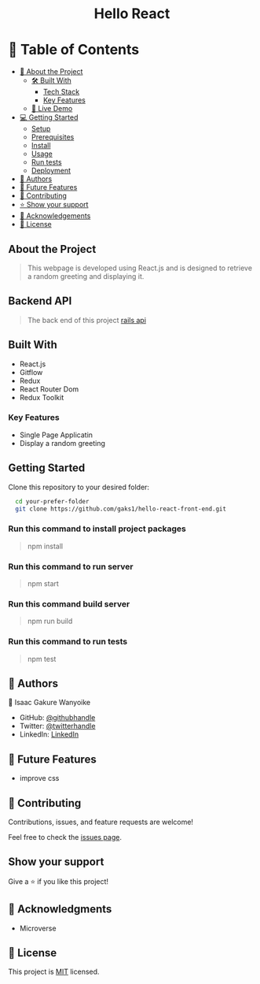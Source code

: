 <div align="center">
  

  <h1><b>Hello React</b></h1>

</div>

# 📗 Table of Contents

- [📖 About the Project](#about-project)
  - [🛠 Built With](#built-with)
    - [Tech Stack](#tech-stack)
    - [Key Features](#key-features)
  - [🚀 Live Demo](#live-demo)
- [💻 Getting Started](#getting-started)
  - [Setup](#setup)
  - [Prerequisites](#prerequisites)
  - [Install](#install)
  - [Usage](#usage)
  - [Run tests](#run-tests)
  - [Deployment](#triangular_flag_on_post-deployment)
- [👥 Authors](#authors)
- [🔭 Future Features](#future-features)
- [🤝 Contributing](#contributing)
- [⭐️ Show your support](#support)
- [🙏 Acknowledgements](#acknowledgements)
- [📝 License](#license)

## About the Project

> This webpage is developed using React.js and is designed to retrieve a random greeting and displaying it.

## Backend API
> The back end of this project
> [rails api](https://github.com/gaks1/hello-rails-back-end)
## Built With

- React.js
- Gitflow
- Redux
- React Router Dom
- Redux Toolkit

### Key Features

- Single Page Applicatin
- Display a random greeting

## Getting Started

Clone this repository to your desired folder:

```sh
  cd your-prefer-folder
  git clone https://github.com/gaks1/hello-react-front-end.git
```

### Run this command to install project packages

> npm install

### Run this command to run server

> npm start

### Run this command build server

> npm run build

### Run this command to run tests

> npm test

## 👥 Authors <a name="authors"></a>



👤  Isaac Gakure Wanyoike

 - GitHub: [@githubhandle](https://github.com/gaks1)
 - Twitter: [@twitterhandle](https://twitter.com/bopplov)
-  LinkedIn: [LinkedIn](https://www.linkedin.com/in/isaac-wanyoike-1841a8172/)

## 🔭 Future Features

- improve css
## 🤝 Contributing <a name="contributing"></a>

Contributions, issues, and feature requests are welcome!

Feel free to check the [issues page](https://github.com/gaks1/hello-react-front-end.git).

## Show your support

Give a ⭐️ if you like this project!

## 🙏 Acknowledgments

- Microverse

## 📝 License

This project is [MIT](./LICENSE) licensed.

